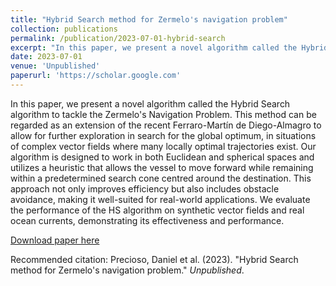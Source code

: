 ```yaml
---
title: "Hybrid Search method for Zermelo's navigation problem"
collection: publications
permalink: /publication/2023-07-01-hybrid-search
excerpt: "In this paper, we present a novel algorithm called the Hybrid Search algorithm to tackle the Zermelo's Navigation Problem."
date: 2023-07-01
venue: 'Unpublished'
paperurl: 'https://scholar.google.com'
---
```

In this paper, we present a novel algorithm called the Hybrid Search algorithm to tackle the Zermelo's Navigation Problem. This method can be regarded as an extension of the recent Ferraro-Martín de Diego-Almagro to allow for further exploration in search for the global optimum, in situations of complex vector fields where many locally optimal trajectories exist. Our algorithm is designed to work in both Euclidean and spherical spaces and utilizes a heuristic that allows the vessel to move forward while remaining within a predetermined search cone centred around the destination. This approach not only improves efficiency but also includes obstacle avoidance, making it well-suited for real-world applications. We evaluate the performance of the HS algorithm on synthetic vector fields and real ocean currents, demonstrating its effectiveness and performance.

[Download paper here](https://scholar.google.com)

Recommended citation: Precioso, Daniel et al. (2023). "Hybrid Search method for Zermelo's navigation problem." <i>Unpublished</i>.